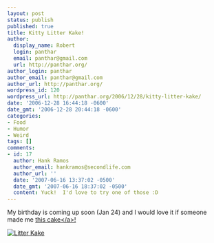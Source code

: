```yaml
---
layout: post
status: publish
published: true
title: Kitty Litter Kake!
author:
  display_name: Robert
  login: panthar
  email: panthar@gmail.com
  url: http://panthar.org/
author_login: panthar
author_email: panthar@gmail.com
author_url: http://panthar.org/
wordpress_id: 120
wordpress_url: http://panthar.org/2006/12/28/kitty-litter-kake/
date: '2006-12-28 16:44:18 -0600'
date_gmt: '2006-12-28 20:44:18 -0600'
categories:
- Food
- Humor
- Weird
tags: []
comments:
- id: 17
  author: Hank Ramos
  author_email: hankramos@secondlife.com
  author_url: ''
  date: '2007-06-16 13:37:02 -0500'
  date_gmt: '2007-06-16 18:37:02 -0500'
  content: Yuck!  I'd love to try one of those :D
---
```

<p>My birthday is coming up soon (Jan 24) and I would love it if someone made me <a href="http:&#47;&#47;www.instructables.com&#47;id&#47;E5CT2EY3C6EVYDUD4C&#47;?ALLSTEPS">this cake<&#47;a>!</p>
<p><img src="http:&#47;&#47;static2.instructables.com&#47;pub&#47;F5P&#47;SP3R&#47;F5PSP3RXX4EVYDUELC.medium.jpg" alt="Litter Kake" &#47;></p>
